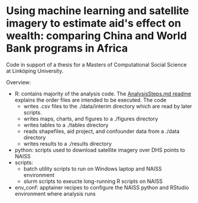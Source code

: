 # Using machine learning and satellite imagery to estimate aid's effect on wealth: comparing China and World Bank programs in Africa
Code in support of a thesis for a Masters of Computational Social Science at Linköping University.

Overview:
- R: contains majority of the analysis code.  The [AnalysisSteps.md readme](https://github.com/cc50liu/ChinaWorldBankAidLocationSelectionAfrica/blob/main/AnalysisSteps.md) explains the order  files are intended to be executed. The code
  - writes .csv files to the ./data/interim directory which are read by later scripts.
  - writes maps, charts, and figures to a ./figures directory
  - writes tables to a ./tables directory
  - reads shapefiles, aid project, and confounder data from a ./data directory
  - writes results to a ./results directory
- python: scripts used to download satellite imagery over DHS points to NAISS
- scripts:
  - batch utility scripts to run on Windows laptop and NAISS environment
  - slurm scripts to exeucte long-running R scripts on NAISS
- env_conf: apptainer recipes to configure the NAISS python and RStudio environment where analysis runs

